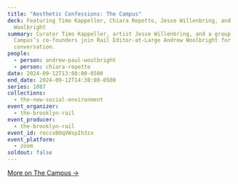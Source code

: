 ```yaml
---
title: "Aesthetic Confessions: The Campus"
deck: Featuring Timo Kappeller, Chiara Repetto, Jesse Willenbring, and Andrew
  Woolbright
summary: Curator Timo Kappeller, artist Jesse Willenbring, and a group of The
  Campus’s co-founders join Rail Editor-at-Large Andrew Woolbright for a
  conversation.
people:
  - person: andrew-paul-woolbright
  - person: chiara-repetto
date: 2024-09-12T13:00:00-0500
end_date: 2024-09-12T14:30:00-0500
series: 1087
collections:
  - the-new-social-environment
event_organizer:
  - the-brooklyn-rail
event_producer:
  - the-brooklyn-rail
event_id: reccvBOqVWspIh3zx
event_platform:
  - zoom
soldout: false
---
```

[More on The Campus →](https://www.thecampusupstate.com/)